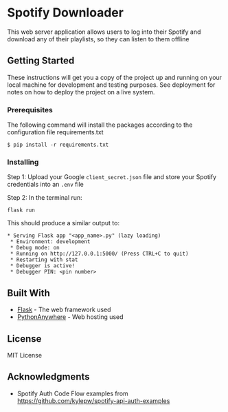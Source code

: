 # Spotify Downloader

This web server application allows users to log into their Spotify and download any of their playlists, 
so they can listen to them offline

## Getting Started

These instructions will get you a copy of the project up and running on your local machine for development and testing purposes. See deployment for notes on how to deploy the project on a live system.

### Prerequisites

The following command will install the packages according to the configuration file requirements.txt

```
$ pip install -r requirements.txt
```

### Installing
Step 1: Upload your Google `client_secret.json` file and store your Spotify credentials into an `.env` file

Step 2: In the terminal run:
```
flask run
```

This should produce a similar output to:
````
* Serving Flask app "<app_name>.py" (lazy loading)
 * Environment: development
 * Debug mode: on
 * Running on http://127.0.0.1:5000/ (Press CTRL+C to quit)
 * Restarting with stat
 * Debugger is active!
 * Debugger PIN: <pin number>
````


## Built With

* [Flask](https://flask.palletsprojects.com/en/1.1.x/) - The web framework used
* [PythonAnywhere](https://www.pythonanywhere.com/) - Web hosting used


## License
MIT License

## Acknowledgments

* Spotify Auth Code Flow examples from https://github.com/kylepw/spotify-api-auth-examples
